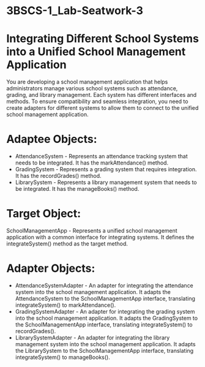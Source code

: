 # 3BSCS-1_Lab-Seatwork-3

# Integrating Different School Systems into a Unified School Management Application
You are developing a school management application that helps administrators manage various school systems such as attendance, grading, and library management. 
Each system has different interfaces and methods. To ensure compatibility and seamless integration, you need to create adapters for different systems to allow 
them to connect to the unified school management application.

# Adaptee Objects:
- AttendanceSystem - Represents an attendance tracking system that needs to be integrated. It has the markAttendance() method.
- GradingSystem - Represents a grading system that requires integration. It has the recordGrades() method.
- LibrarySystem - Represents a library management system that needs to be integrated. It has the manageBooks() method.
# Target Object:
SchoolManagementApp - Represents a unified school management application with a common interface for integrating systems. It defines the integrateSystem() method as the target method.
# Adapter Objects:
- AttendanceSystemAdapter - An adapter for integrating the attendance system into the school management application. It adapts the AttendanceSystem to the SchoolManagementApp 
interface, translating integrateSystem() to markAttendance().
- GradingSystemAdapter - An adapter for integrating the grading system into the school management application. It adapts the GradingSystem to the SchoolManagementApp interface, 
translating integrateSystem() to recordGrades().
- LibrarySystemAdapter - An adapter for integrating the library management system into the school management application. It adapts the LibrarySystem to the SchoolManagementApp 
interface, translating integrateSystem() to manageBooks().
